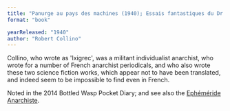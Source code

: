 ```yaml
---
title: "Panurge au pays des machines (1940); Essais fantastiques du Dr Rob (1966)"
format: "book"

yearReleased: "1940"
author: "Robert Collino"
---
```


Collino, who wrote as 'Ixigrec', was a militant individualist anarchist, who wrote for a number of French anarchist periodicals, and who also wrote these two science fiction works, which appear not to have been translated, and indeed seem to be impossible to find even in French.

Noted in the 2014 Bottled Wasp Pocket Diary; and see also the [Ephéméride Anarchiste](https://www.ephemanar.net/mai03.html).
